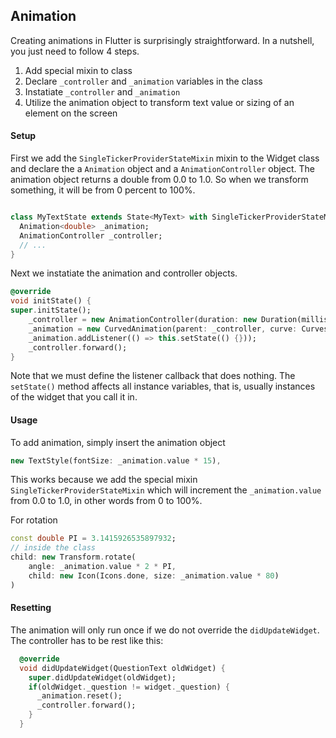 


## Animation

Creating animations in Flutter is surprisingly straightforward. In a nutshell,
you just need to follow 4 steps. 

1. Add special mixin to class 
2. Declare `_controller` and `_animation` variables in the class
3. Instatiate `_controller` and `_animation` 
4. Utilize the animation object to transform text value or sizing of an element on the screen


#### Setup

First we add the `SingleTickerProviderStateMixin` mixin to the Widget class and declare the
a `Animation` object and a `AnimationController` object. The animation object returns a 
double from 0.0 to 1.0. So when we transform something, it will be from 0 percent to 100%.
```dart

class MyTextState extends State<MyText> with SingleTickerProviderStateMixin {
  Animation<double> _animation;
  AnimationController _controller;
  // ...
}
```

Next we instatiate the animation and controller objects.
```dart
@override
void initState() {
super.initState();
    _controller = new AnimationController(duration: new Duration(milliseconds: 500), vsync: this);
    _animation = new CurvedAnimation(parent: _controller, curve: Curves.bounceOut);
    _animation.addListener(() => this.setState(() {})); 
    _controller.forward(); 
}
```
Note that we must define the listener callback that does nothing. The `setState()` method affects all instance variables, that is, usually instances of the widget that you call it in.

#### Usage 

To add animation, simply insert the animation object 
```dart
new TextStyle(fontSize: _animation.value * 15),
```
This works because we add the special mixin `SingleTickerProviderStateMixin` which will increment
the `_animation.value` from 0.0 to 1.0, in other words from 0 to 100%.

For rotation
```dart
const double PI = 3.1415926535897932;
// inside the class
child: new Transform.rotate(
    angle: _animation.value * 2 * PI,
    child: new Icon(Icons.done, size: _animation.value * 80)
)
```

#### Resetting 
The animation will only run once if we do not override the `didUpdateWidget`. The controller
has to be rest like this:
```dart
  @override
  void didUpdateWidget(QuestionText oldWidget) {
    super.didUpdateWidget(oldWidget);
    if(oldWidget._question != widget._question) {
      _animation.reset();
      _controller.forward();
    }
  }
```




